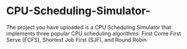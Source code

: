 # CPU-Scheduling-Simulator-
The project you have uploaded is a CPU Scheduling Simulator that implements three popular CPU scheduling algorithms: First Come First Serve (FCFS), Shortest Job First (SJF), and Round Robin
